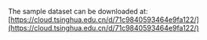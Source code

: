The sample dataset can be downloaded at: [https://cloud.tsinghua.edu.cn/d/71c9840593464e9fa122/](https://cloud.tsinghua.edu.cn/d/71c9840593464e9fa122/)
